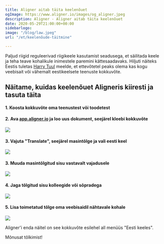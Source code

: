 ```yaml
---
title: Aligner aitab täita keelenõuet
ogImage: https://www.aligner.io/images/og_aligner.jpeg
description: Aligner - Aligner aitab täita keelenõuet
date: 2020-05-29T21:00:00+00:00
sidebarlogo: 
image: "/blog/law.jpeg"
url: "/et/keelenõude-täitmine"

---
```

Paljud riigid reguleerivad riigikeele kasutamist seadusega, et säilitada keele ja teha teave kohalikule inimestele paremini kättesaadavaks. Hiljuti näiteks Eestis tuletas [Harry Tuul](https://digi.geenius.ee/rubriik/uudis/eesti-idu-aitab-tuhandeid-ettevotjaid-ullatavat-keelenouet-taita/) meelde, et ettevõtetel peaks olema kas kogu veebisait või vähemalt eestikeelsete teenuste kokkuvõte.

## Näitame, kuidas keelenõuet Aligneris kiiresti ja tasuta täita

#### 1. Koosta kokkuvõte oma teenustest või toodetest

#### 2. Ava [app.aligner.io](https://app.aligner.io) ja loo uus dokument, seejärel kleebi kokkuvõte

![](/blog/editor-english-summary.jpeg)

#### 3. Vajuta "Translate", seejärel masintõlge ja vali eesti keel

![](/blog/editor-aligner-estonian.jpeg)

#### 3. Muuda masintõlgitud sisu vastavalt vajadusele

![](/blog/aligner-editor-dual.jpeg)

#### 4. Jaga tõlgitud sisu kolleegide või sõpradega

![](/blog/share-editor.jpeg)

#### 5. Lisa toimetatud tõlge oma veebisaidil nähtavale kohale

![](/blog/estonian-aligner.jpeg)

Aligner'i enda näitel on see kokkuvõte esilehel all menüüs "Eesti keeles".

Mõnusat tõlkimist!